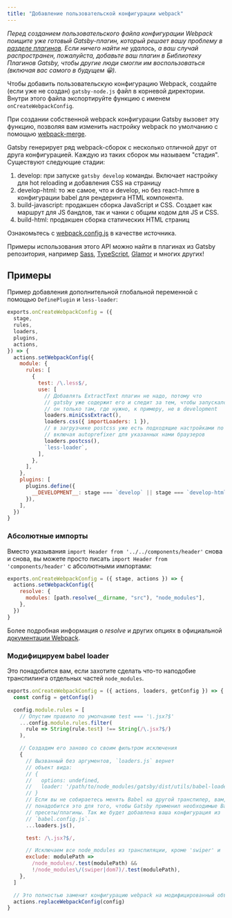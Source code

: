 ```yaml
---
title: "Добавление пользовательской конфигурации webpack"
---
```


_Перед созданием пользовательского файла конфигурации Webpack поищите уже готовый
Gatsby-плагин, который решает вашу проблему в 
[разделе плагинов](/docs/plugins/). Если ничего найти не удалось, а ваш случай 
распространен, пожалуйста, добавьте ваш плагин в Библиотеку Плагинов Gatsby, 
чтобы другие люди смогли им воспользоваться (включая вас самого в будущем 😀)._

Чтобы добавить пользовательскую конфигурацию Webpack, создайте (если уже не создан) 
`gatsby-node.js` файл в корневой директории. Внутри этого файла экспортируйте 
функцию с именем `onCreateWebpackConfig`.

При создании собственной webpack конфигурации Gatsby вызовет эту функцию, 
позволяя вам изменить настройку webpack по умолчанию с помощью
[webpack-merge](https://github.com/survivejs/webpack-merge).

Gatsby генерирует ряд webpack-сборок с несколько отличной друг от друга конфигурацией. 
Каждую из таких сборок мы называем "стадия". Существуют следующие стадии:

1.  develop: при запуске `gatsby develop` команды. Включает настройку для hot 
    reloading и добавления CSS на страницу
2.  develop-html: то же самое, что и develop, но без react-hmre в конфигурации babel для 
    рендеринга HTML компонента.
3.  build-javascript: продакшен сборка JavaScript и CSS. Создает как маршрут для JS бандлов, 
    так и чанки с общим кодом для JS и CSS.
4.  build-html: продакшен сборка статических HTML страниц

Ознакомьтесь с 
[webpack.config.js](https://github.com/gatsbyjs/gatsby/blob/master/packages/gatsby/src/utils/webpack.config.js)
в качестве источника.

Примеры использования этого API можно найти в плагинах из Gatsby репозитория, 
например [Sass](/packages/gatsby-plugin-sass/),
[TypeScript](/packages/gatsby-plugin-typescript/),
[Glamor](/packages/gatsby-plugin-glamor/) и многих других!

## Примеры 

Пример добавления дополнительной глобальной переменной с помощью `DefinePlugin` и `less-loader`:

```js:title=gatsby-node.js
exports.onCreateWebpackConfig = ({
  stage,
  rules,
  loaders,
  plugins,
  actions,
}) => {
  actions.setWebpackConfig({
    module: {
      rules: [
        {
          test: /\.less$/,
          use: [
            // Добавлять ExtractText плагин не надо, потому что 
            // gatsby уже содержит его и следит за тем, чтобы запускался
            // он только там, где нужно, к примеру, не в development
            loaders.miniCssExtract(),
            loaders.css({ importLoaders: 1 }),
            // в загрузчике postcss уже есть подходящие настройками по умолчанию,
            // включая autoprefixer для указанных нами браузеров
            loaders.postcss(),
            `less-loader`,
          ],
        },
      ],
    },
    plugins: [
      plugins.define({
        __DEVELOPMENT__: stage === `develop` || stage === `develop-html`,
      }),
    ],
  })
}
```

### Абсолютные импорты

Вместо указывания `import Header from '../../components/header'` снова и снова, вы можете просто писать `import Header from 'components/header'` с абсолютными импортами: 

```js:title=gatsby-node.js
exports.onCreateWebpackConfig = ({ stage, actions }) => {
  actions.setWebpackConfig({
    resolve: {
      modules: [path.resolve(__dirname, "src"), "node_modules"],
    },
  })
}
```

Более подробная информация о _resolve_ и других опциях в официальной [документации Webpack](https://webpack.js.org/concepts/).

### Модифицируем babel loader

Это понадобится вам, если захотите сделать что-то наподобие транспилинга отдельных частей `node_modules`.

```js:title=gatsby-node.js
exports.onCreateWebpackConfig = ({ actions, loaders, getConfig }) => {
  const config = getConfig()

  config.module.rules = [
    // Опустим правило по умолчанию test === '\.jsx?$'
    ...config.module.rules.filter(
      rule => String(rule.test) !== String(/\.jsx?$/)
    ),

    // Создадим его заново со своим фильтром исключения 
    {
      // Вызванный без аргументов, `loaders.js` вернет
      // объект вида:
      // {
      //   options: undefined,
      //   loader: '/path/to/node_modules/gatsby/dist/utils/babel-loader.js',
      // }
      // Если вы не собираетесь менять Babel на другой транспилер, вам, вероятно,
      // понадобится это для того, чтобы Gatsby применил необходимые Babel 
      // пресеты/плагины. Так же будет добавлена ваша конфигурация из   
      // `babel.config.js`.
      ...loaders.js(),

      test: /\.jsx?$/,

      // Исключаем все node_modules из транспиляции, кроме 'swiper' и 'dom7'
      exclude: modulePath =>
        /node_modules/.test(modulePath) &&
        !/node_modules\/(swiper|dom7)/.test(modulePath),
    },
  ]

  // Это полностью заменит конфигурацию webpack на модифицированный объект.
  actions.replaceWebpackConfig(config)
}
```
